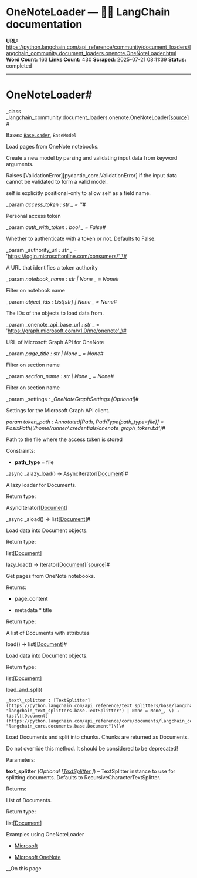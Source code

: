 # OneNoteLoader — 🦜🔗 LangChain  documentation

**URL:** https://python.langchain.com/api_reference/community/document_loaders/langchain_community.document_loaders.onenote.OneNoteLoader.html
**Word Count:** 163
**Links Count:** 430
**Scraped:** 2025-07-21 08:11:39
**Status:** completed

---

# OneNoteLoader\#

_class _langchain\_community.document\_loaders.onenote.OneNoteLoader[\[source\]](https://python.langchain.com/api_reference/_modules/langchain_community/document_loaders/onenote.html#OneNoteLoader)\#     

Bases: [`BaseLoader`](https://python.langchain.com/api_reference/core/document_loaders/langchain_core.document_loaders.base.BaseLoader.html#langchain_core.document_loaders.base.BaseLoader "langchain_core.document_loaders.base.BaseLoader"), `BaseModel`

Load pages from OneNote notebooks.

Create a new model by parsing and validating input data from keyword arguments.

Raises \[ValidationError\]\[pydantic\_core.ValidationError\] if the input data cannot be validated to form a valid model.

self is explicitly positional-only to allow self as a field name.

_param _access\_token _: str_ _ = ''_\#     

Personal access token

_param _auth\_with\_token _: bool_ _ = False_\#     

Whether to authenticate with a token or not. Defaults to False.

_param _authority\_url _: str_ _ = 'https://login.microsoftonline.com/consumers/'_\#     

A URL that identifies a token authority

_param _notebook\_name _: str | None_ _ = None_\#     

Filter on notebook name

_param _object\_ids _: List\[str\] | None_ _ = None_\#     

The IDs of the objects to load data from.

_param _onenote\_api\_base\_url _: str_ _ = 'https://graph.microsoft.com/v1.0/me/onenote'_\#     

URL of Microsoft Graph API for OneNote

_param _page\_title _: str | None_ _ = None_\#     

Filter on section name

_param _section\_name _: str | None_ _ = None_\#     

Filter on section name

_param _settings _: \_OneNoteGraphSettings_ _\[Optional\]_\#     

Settings for the Microsoft Graph API client.

_param _token\_path _: Annotated\[Path, PathType\(path\_type=file\)\]__ = PosixPath\('/home/runner/.credentials/onenote\_graph\_token.txt'\)_\#     

Path to the file where the access token is stored

Constraints:     

  * **path\_type** = file

_async _alazy\_load\(\) → AsyncIterator\[[Document](https://python.langchain.com/api_reference/core/documents/langchain_core.documents.base.Document.html#langchain_core.documents.base.Document "langchain_core.documents.base.Document")\]\#     

A lazy loader for Documents.

Return type:     

AsyncIterator\[[Document](https://python.langchain.com/api_reference/core/documents/langchain_core.documents.base.Document.html#langchain_core.documents.base.Document "langchain_core.documents.base.Document")\]

_async _aload\(\) → list\[[Document](https://python.langchain.com/api_reference/core/documents/langchain_core.documents.base.Document.html#langchain_core.documents.base.Document "langchain_core.documents.base.Document")\]\#     

Load data into Document objects.

Return type:     

list\[[Document](https://python.langchain.com/api_reference/core/documents/langchain_core.documents.base.Document.html#langchain_core.documents.base.Document "langchain_core.documents.base.Document")\]

lazy\_load\(\) → Iterator\[[Document](https://python.langchain.com/api_reference/core/documents/langchain_core.documents.base.Document.html#langchain_core.documents.base.Document "langchain_core.documents.base.Document")\][\[source\]](https://python.langchain.com/api_reference/_modules/langchain_community/document_loaders/onenote.html#OneNoteLoader.lazy_load)\#     

Get pages from OneNote notebooks.

Returns:     

  * page\_content

  * metadata          * title

Return type:     

A list of Documents with attributes

load\(\) → list\[[Document](https://python.langchain.com/api_reference/core/documents/langchain_core.documents.base.Document.html#langchain_core.documents.base.Document "langchain_core.documents.base.Document")\]\#     

Load data into Document objects.

Return type:     

list\[[Document](https://python.langchain.com/api_reference/core/documents/langchain_core.documents.base.Document.html#langchain_core.documents.base.Document "langchain_core.documents.base.Document")\]

load\_and\_split\(

    _text\_splitter : [TextSplitter](https://python.langchain.com/api_reference/text_splitters/base/langchain_text_splitters.base.TextSplitter.html#langchain_text_splitters.base.TextSplitter "langchain_text_splitters.base.TextSplitter") | None = None_, \) → list\[[Document](https://python.langchain.com/api_reference/core/documents/langchain_core.documents.base.Document.html#langchain_core.documents.base.Document "langchain_core.documents.base.Document")\]\#     

Load Documents and split into chunks. Chunks are returned as Documents.

Do not override this method. It should be considered to be deprecated\!

Parameters:     

**text\_splitter** \(_Optional_ _\[_[_TextSplitter_](https://python.langchain.com/api_reference/text_splitters/base/langchain_text_splitters.base.TextSplitter.html#langchain_text_splitters.base.TextSplitter "langchain_text_splitters.base.TextSplitter") _\]_\) – TextSplitter instance to use for splitting documents. Defaults to RecursiveCharacterTextSplitter.

Returns:     

List of Documents.

Return type:     

list\[[Document](https://python.langchain.com/api_reference/core/documents/langchain_core.documents.base.Document.html#langchain_core.documents.base.Document "langchain_core.documents.base.Document")\]

Examples using OneNoteLoader

  * [Microsoft](https://python.langchain.com/docs/integrations/providers/microsoft/)

  * [Microsoft OneNote](https://python.langchain.com/docs/integrations/document_loaders/microsoft_onenote/)

__On this page
